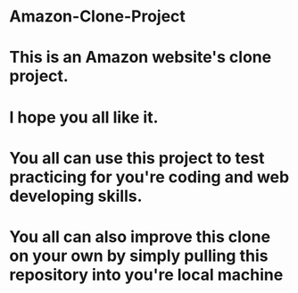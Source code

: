 # Amazon-Clone-Project
# This is an Amazon website's clone project. 
# I hope you all like it.
# You all can use this project to test    practicing for you're coding and web developing skills.
# You all can also improve this clone on your own by simply pulling this repository into you're local machine 
